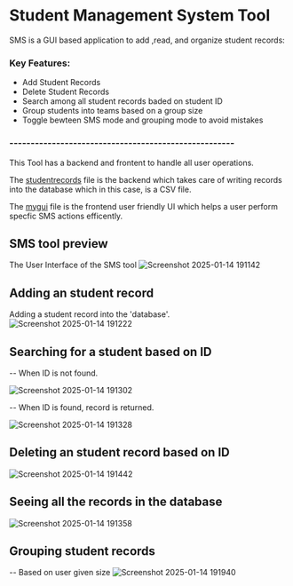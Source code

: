# Student Management System Tool
SMS is a GUI based application to add ,read, and organize student records:
### Key Features: 
- Add Student Records
- Delete Student Records
- Search among all student records baded on student ID
- Group students into teams based on a group size
- Toggle bewteen SMS mode and grouping mode to avoid mistakes
  
### -----------------------------------------------------
This Tool has a backend and frontent to handle all user operations.

The <ins>studentrecords</ins> file is the backend which takes care of writing records into the database which in this case, is a CSV file.

The <ins>mygui</ins> file is the frontend user friendly UI which helps a user perform specfic SMS actions efficently.


## SMS tool preview
The User Interface of the SMS tool
![Screenshot 2025-01-14 191142](https://github.com/user-attachments/assets/9e44aa82-02ab-4ef3-bdd8-655be220a8a2)

## Adding an student record
Adding a student record into the 'database'.
![Screenshot 2025-01-14 191222](https://github.com/user-attachments/assets/1403f575-f635-4b42-940f-320ae46133da)

## Searching for a student based on ID
-- When ID is not found.

![Screenshot 2025-01-14 191302](https://github.com/user-attachments/assets/edda5bc6-d5fb-45e2-b3ac-7751e021c8fe)

-- When ID is found, record is returned.

![Screenshot 2025-01-14 191328](https://github.com/user-attachments/assets/87738a98-f245-42e4-ad1f-1a919bd7bd56)

## Deleting an student record based on ID
![Screenshot 2025-01-14 191442](https://github.com/user-attachments/assets/dacb25d3-898d-404a-a1dd-12190440ea03)

## Seeing all the records in the database
![Screenshot 2025-01-14 191358](https://github.com/user-attachments/assets/99b02437-a43f-4e75-a230-6ba5c22becdd)

## Grouping student records
-- Based on user given size
![Screenshot 2025-01-14 191940](https://github.com/user-attachments/assets/ba892903-1bd5-4568-a4af-6e6f6d96d496)












